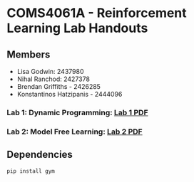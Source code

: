 # COMS4061A - Reinforcement Learning Lab Handouts

## Members
- Lisa Godwin: 2437980
- Nihal Ranchod: 2427378
- Brendan Griffiths - 2426285
- Konstantinos Hatzipanis - 2444096

### Lab 1: Dynamic Programming: [Lab 1 PDF](Lab_1-Handout.pdf)

### Lab 2: Model Free Learning: [Lab 2 PDF](lab_2_handout.pdf)
## Dependencies
```bash
pip install gym
```

